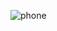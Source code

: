 ![phone](https://user-images.githubusercontent.com/75556442/231995984-7674ca6f-801a-4adc-92d8-abe23516aa98.png)

